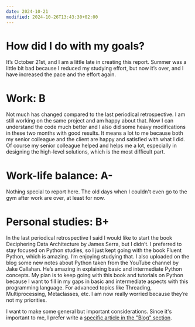 ```yaml
---
date: 2024-10-21
modified: 2024-10-26T13:43:30+02:00
---
```


# How did I do with my goals?
It’s October 21st, and I am a little late in creating this report. Summer was a little bit bad because I reduced my studying effort, but now it’s over, and I have increased the pace and the effort again.

# Work: B
Not much has changed compared to the last periodical retrospective. I am still working on the same project and am happy about that. Now I can understand the code much better and I also did some heavy modifications in these two months with good results. It means a lot to me because both my senior colleague and the client are happy and satisfied with what I did. Of course my senior colleague helped and helps me a lot, especially in designing the high-level solutions, which is the most difficult part.

# Work-life balance: A-
Nothing special to report here. The old days when I couldn't even go to the gym after work are over, at least for now.

# Personal studies: B+
In the last periodical retrospective I said I would like to start the book Deciphering Data Architecture by James Serra, but I didn’t. I preferred to stay focused on Python studies, so I just kept going with the book Fluent Python, which is amazing. I’m enjoying studying that. I also uploaded on the blog some new notes about Python taken from the YouTube channel by Jake Callahan. He’s amazing in explaining basic and intermediate Python concepts. My plan is to keep going with this book and tutorials on Python because I want to fill in my gaps in basic and intermediate aspects with this programming language. For advanced topics like Threading, Multiprocessing, Metaclasses, etc. I am now really worried because they’re not my priorities.

I want to make some general but important considerations. Since it's important to me, I prefer write a [specific article in the "Blog" section](Blog/2024-10-21.%20Making%20plans%20is%20hard.md).